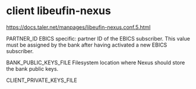 # client libeufin-nexus 

https://docs.taler.net/manpages/libeufin-nexus.conf.5.html

PARTNER_ID
EBICS specific: partner ID of the EBICS subscriber. This value must be assigned by the bank after having activated a new EBICS subscriber.

BANK_PUBLIC_KEYS_FILE
Filesystem location where Nexus should store the bank public keys.

CLIENT_PRIVATE_KEYS_FILE

